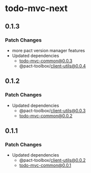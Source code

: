 # todo-mvc-next

## 0.1.3

### Patch Changes

- more pact version manager features
- Updated dependencies
  - todo-mvc-common@0.0.3
  - @pact-toolbox/client-utils@0.0.4

## 0.1.2

### Patch Changes

- Updated dependencies
  - @pact-toolbox/client-utils@0.0.3
  - todo-mvc-common@0.0.2

## 0.1.1

### Patch Changes

- Updated dependencies
  - @pact-toolbox/client-utils@0.0.2
  - todo-mvc-common@0.0.1
